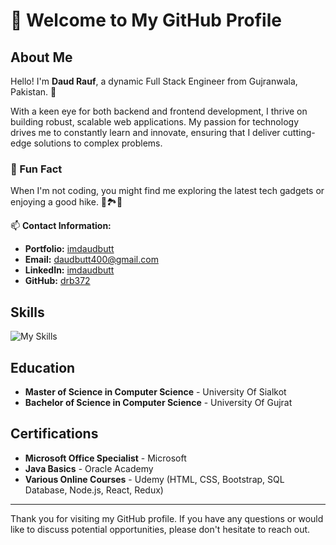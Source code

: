 # 👋 Welcome to My GitHub Profile

## About Me

Hello! I'm **Daud Rauf**, a dynamic Full Stack Engineer from Gujranwala, Pakistan. 🚀

With a keen eye for both backend and frontend development, I thrive on building robust, scalable web applications. My passion for technology drives me to constantly learn and innovate, ensuring that I deliver cutting-edge solutions to complex problems.

### 🎉 Fun Fact
When I'm not coding, you might find me exploring the latest tech gadgets or enjoying a good hike. 🌲🏞️🔧

📫 **Contact Information:**

- **Portfolio:** [imdaudbutt](https://imdaudbutt.com)
- **Email:** [daudbutt400@gmail.com](mailto:daudbutt400@gmail.com)
- **LinkedIn:** [imdaudbutt](https://linkedin.com/in/imdaudbutt)
- **GitHub:** [drb372](https://github.com/drb372)

## Skills

![My Skills](https://skillicons.dev/icons?i=nodejs,expressjs,nestjs,npm,yarn,javascript,typescript,jquery,php,laravel,react,redux,html,css,tailwind,bootstrap,mysql,postgres,mongodb,sequelize,prisma,firebase,redis,docker,kubernetes,kafka,aws,jest,figma,git,gitlab,github,bitbucket,postman,vscode&perline=5)


## Education

- **Master of Science in Computer Science** - University Of Sialkot
- **Bachelor of Science in Computer Science** - University Of Gujrat

## Certifications

- **Microsoft Office Specialist** - Microsoft
- **Java Basics** - Oracle Academy
- **Various Online Courses** - Udemy (HTML, CSS, Bootstrap, SQL Database, Node.js, React, Redux)

---

Thank you for visiting my GitHub profile. If you have any questions or would like to discuss potential opportunities, please don't hesitate to reach out.
